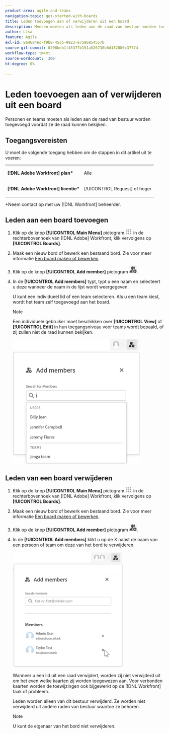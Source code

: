 ```yaml
---
product-area: agile-and-teams
navigation-topic: get-started-with-boards
title: Leden toevoegen aan of verwijderen uit een board
description: Mensen moeten als leden aan de raad van bestuur worden toegevoegd voordat ze de raad kunnen bekijken en aan kaarten kunnen worden toegewezen.
author: Lisa
feature: Agile
exl-id: 8a46846c-f9b8-45cb-9923-e7596854557b
source-git-commit: 0208beb1f45377b151a526738b6d182880c37774
workflow-type: tm+mt
source-wordcount: '306'
ht-degree: 0%

---
```


# Leden toevoegen aan of verwijderen uit een board

Personen en teams moeten als leden aan de raad van bestuur worden toegevoegd voordat ze de raad kunnen bekijken.

## Toegangsvereisten

U moet de volgende toegang hebben om de stappen in dit artikel uit te voeren:

<table style="table-layout:auto"> 
 <col> 
 </col> 
 <col> 
 </col> 
 <tbody> 
  <tr> 
   <td role="rowheader"><strong>[!DNL Adobe Workfront] plan*</strong></td> 
   <td> <p>Alle</p> </td> 
  </tr> 
  <tr> 
   <td role="rowheader"><strong>[!DNL Adobe Workfront] licentie*</strong></td> 
   <td> <p>[!UICONTROL Request] of hoger</p> </td> 
  </tr> 
 </tbody> 
</table>

&#42;Neem contact op met uw [!DNL Workfront] beheerder.

## Leden aan een board toevoegen

1. Klik op de knop **[!UICONTROL Main Menu]** pictogram ![](assets/main-menu-icon.png) in de rechterbovenhoek van [!DNL Adobe] Workfront, klik vervolgens op **[!UICONTROL Boards]**.
1. Maak een nieuw bord of bewerk een bestaand bord. Zie voor meer informatie [Een board maken of bewerken](../../agile/get-started-with-boards/create-edit-board.md).
1. Klik op de knop **[!UICONTROL Add member]** pictogram ![Leden toevoegen](assets/boards-addmember-spectrum-25x25.png).
1. In de **[!UICONTROL Add members]** typt, typt u een naam en selecteert u deze wanneer de naam in de lijst wordt weergegeven.

   U kunt een individueel lid of een team selecteren. Als u een team kiest, wordt het team zelf toegevoegd aan het board.

   >[!NOTE]
   >
   >Een individuele gebruiker moet beschikken over **[!UICONTROL View]** of **[!UICONTROL Edit]** in hun toegangsniveau voor teams wordt bepaald, of zij zullen niet de raad kunnen bekijken.


   ![Leden aan boord toevoegen](assets/boards-add-members.png)

## Leden van een board verwijderen

1. Klik op de knop **[!UICONTROL Main Menu]** pictogram ![](assets/main-menu-icon.png) in de rechterbovenhoek van [!DNL Adobe] Workfront, klik vervolgens op **[!UICONTROL Boards]**.
1. Maak een nieuw bord of bewerk een bestaand bord. Zie voor meer informatie [Een board maken of bewerken](../../agile/get-started-with-boards/create-edit-board.md).
1. Klik op de knop **[!UICONTROL Add member]** pictogram ![Leden toevoegen](assets/boards-addmember-spectrum-25x25.png).
1. In de **[!UICONTROL Add members]** klikt u op de X naast de naam van een persoon of team om deze van het bord te verwijderen.

   ![Lid van boord verwijderen](assets/boards-remove-member-from-board-350x367.png)

   Wanneer u een lid uit een raad verwijdert, worden zij niet verwijderd uit om het even welke kaarten zij worden toegewezen aan. Voor verbonden kaarten worden de toewijzingen ook bijgewerkt op de [!DNL Workfront] taak of probleem.

   Leden worden alleen van dit bestuur verwijderd. Ze worden niet verwijderd uit andere raden van bestuur waartoe ze behoren.

   >[!NOTE]
   >
   >U kunt de eigenaar van het bord niet verwijderen.
